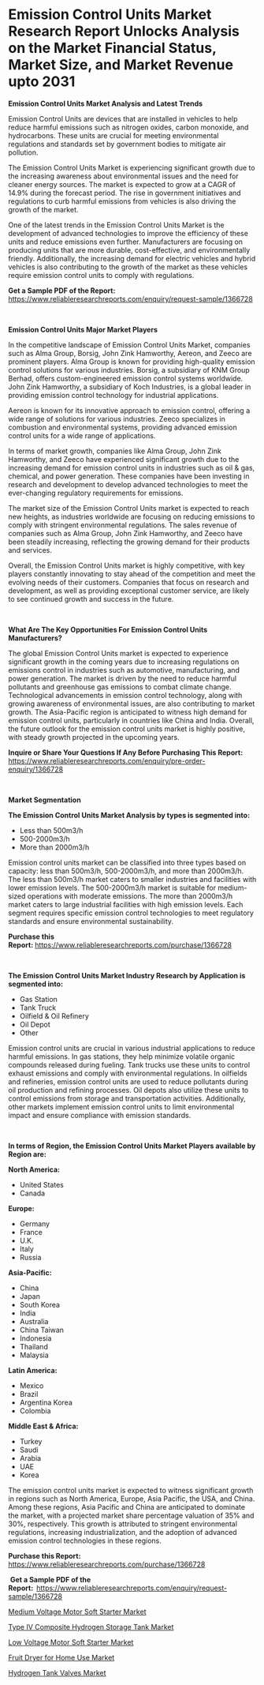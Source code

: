 <p><h1>Emission Control Units Market Research Report Unlocks Analysis on the Market Financial Status, Market Size, and Market Revenue upto 2031</h1></p><p><strong>Emission Control Units Market Analysis and Latest Trends</strong></p>
<p><p>Emission Control Units are devices that are installed in vehicles to help reduce harmful emissions such as nitrogen oxides, carbon monoxide, and hydrocarbons. These units are crucial for meeting environmental regulations and standards set by government bodies to mitigate air pollution.</p><p>The Emission Control Units Market is experiencing significant growth due to the increasing awareness about environmental issues and the need for cleaner energy sources. The market is expected to grow at a CAGR of 14.9% during the forecast period. The rise in government initiatives and regulations to curb harmful emissions from vehicles is also driving the growth of the market.</p><p>One of the latest trends in the Emission Control Units Market is the development of advanced technologies to improve the efficiency of these units and reduce emissions even further. Manufacturers are focusing on producing units that are more durable, cost-effective, and environmentally friendly. Additionally, the increasing demand for electric vehicles and hybrid vehicles is also contributing to the growth of the market as these vehicles require emission control units to comply with regulations.</p></p>
<p><strong>Get a Sample PDF of the Report:&nbsp;</strong> <a href="https://www.reliableresearchreports.com/enquiry/request-sample/1366728">https://www.reliableresearchreports.com/enquiry/request-sample/1366728</a></p>
<p>&nbsp;</p>
<p><strong>Emission Control Units Major Market Players</strong></p>
<p><p>In the competitive landscape of Emission Control Units Market, companies such as Alma Group, Borsig, John Zink Hamworthy, Aereon, and Zeeco are prominent players. Alma Group is known for providing high-quality emission control solutions for various industries. Borsig, a subsidiary of KNM Group Berhad, offers custom-engineered emission control systems worldwide. John Zink Hamworthy, a subsidiary of Koch Industries, is a global leader in providing emission control technology for industrial applications.</p><p>Aereon is known for its innovative approach to emission control, offering a wide range of solutions for various industries. Zeeco specializes in combustion and environmental systems, providing advanced emission control units for a wide range of applications.</p><p>In terms of market growth, companies like Alma Group, John Zink Hamworthy, and Zeeco have experienced significant growth due to the increasing demand for emission control units in industries such as oil & gas, chemical, and power generation. These companies have been investing in research and development to develop advanced technologies to meet the ever-changing regulatory requirements for emissions.</p><p>The market size of the Emission Control Units market is expected to reach new heights, as industries worldwide are focusing on reducing emissions to comply with stringent environmental regulations. The sales revenue of companies such as Alma Group, John Zink Hamworthy, and Zeeco have been steadily increasing, reflecting the growing demand for their products and services.</p><p>Overall, the Emission Control Units market is highly competitive, with key players constantly innovating to stay ahead of the competition and meet the evolving needs of their customers. Companies that focus on research and development, as well as providing exceptional customer service, are likely to see continued growth and success in the future.</p></p>
<p>&nbsp;</p>
<p><strong>What Are The Key Opportunities For Emission Control Units Manufacturers?</strong></p>
<p><p>The global Emission Control Units market is expected to experience significant growth in the coming years due to increasing regulations on emissions control in industries such as automotive, manufacturing, and power generation. The market is driven by the need to reduce harmful pollutants and greenhouse gas emissions to combat climate change. Technological advancements in emission control technology, along with growing awareness of environmental issues, are also contributing to market growth. The Asia-Pacific region is anticipated to witness high demand for emission control units, particularly in countries like China and India. Overall, the future outlook for the emission control units market is highly positive, with steady growth projected in the upcoming years.</p></p>
<p><strong>Inquire or Share Your Questions If Any Before Purchasing This Report:</strong> <a href="https://www.reliableresearchreports.com/enquiry/pre-order-enquiry/1366728">https://www.reliableresearchreports.com/enquiry/pre-order-enquiry/1366728</a></p>
<p>&nbsp;</p>
<p><strong>Market Segmentation</strong></p>
<p><strong>The Emission Control Units Market Analysis by types is segmented into:</strong></p>
<p><ul><li>Less than 500m3/h</li><li>500-2000m3/h</li><li>More than 2000m3/h</li></ul></p>
<p><p>Emission control units market can be classified into three types based on capacity: less than 500m3/h, 500-2000m3/h, and more than 2000m3/h. The less than 500m3/h market caters to smaller industries and facilities with lower emission levels. The 500-2000m3/h market is suitable for medium-sized operations with moderate emissions. The more than 2000m3/h market caters to large industrial facilities with high emission levels. Each segment requires specific emission control technologies to meet regulatory standards and ensure environmental sustainability.</p></p>
<p><strong>Purchase this Report:&nbsp;</strong><a href="https://www.reliableresearchreports.com/purchase/1366728">https://www.reliableresearchreports.com/purchase/1366728</a></p>
<p>&nbsp;</p>
<p><strong>The Emission Control Units Market Industry Research by Application is segmented into:</strong></p>
<p><ul><li>Gas Station</li><li>Tank Truck</li><li>Oilfield & Oil Refinery</li><li>Oil Depot</li><li>Other</li></ul></p>
<p><p>Emission control units are crucial in various industrial applications to reduce harmful emissions. In gas stations, they help minimize volatile organic compounds released during fueling. Tank trucks use these units to control exhaust emissions and comply with environmental regulations. In oilfields and refineries, emission control units are used to reduce pollutants during oil production and refining processes. Oil depots also utilize these units to control emissions from storage and transportation activities. Additionally, other markets implement emission control units to limit environmental impact and ensure compliance with emission standards.</p></p>
<p>&nbsp;</p>
<p><strong>In terms of Region, the Emission Control Units Market Players available by Region are:</strong></p>
<p>
    <p> <strong> North America: </strong>
        <ul>
            <li>United States</li>
            <li>Canada</li>
        </ul>
        </p> 
    <p> <strong> Europe: </strong>
        <ul>
            <li>Germany</li>
            <li>France</li>
            <li>U.K.</li>
            <li>Italy</li>
            <li>Russia</li>
        </ul>
        </p> 
    <p> <strong> Asia-Pacific: </strong>
        <ul>
            <li>China</li>
            <li>Japan</li>
            <li>South Korea</li>
            <li>India</li>
            <li>Australia</li>
            <li>China Taiwan</li>
            <li>Indonesia</li>
            <li>Thailand</li>
            <li>Malaysia</li>
        </ul>
        </p> 
    <p> <strong> Latin America: </strong>
        <ul>
            <li>Mexico</li>
            <li>Brazil</li>
            <li>Argentina Korea</li>
            <li>Colombia</li>
        </ul>
        </p> 
    <p> <strong> Middle East & Africa: </strong>
        <ul>
            <li>Turkey</li>
            <li>Saudi</li>
            <li>Arabia</li>
            <li>UAE</li>
            <li>Korea</li>
        </ul>
    </p>
    </p>
<p><p>The emission control units market is expected to witness significant growth in regions such as North America, Europe, Asia Pacific, the USA, and China. Among these regions, Asia Pacific and China are anticipated to dominate the market, with a projected market share percentage valuation of 35% and 30%, respectively. This growth is attributed to stringent environmental regulations, increasing industrialization, and the adoption of advanced emission control technologies in these regions.</p></p>
<p><strong>Purchase this Report: </strong><a href="https://www.reliableresearchreports.com/purchase/1366728">https://www.reliableresearchreports.com/purchase/1366728</a></p>
<p>&nbsp;<strong>Get a Sample PDF of the Report:&nbsp;&nbsp;</strong><a href="https://www.reliableresearchreports.com/enquiry/request-sample/1366728">https://www.reliableresearchreports.com/enquiry/request-sample/1366728</a></p>
<p><strong></strong></p>
<p><p><a href="https://medium.com/p/d0bfbee0c3aa/edit">Medium Voltage Motor Soft Starter Market</a></p><p><a href="https://medium.com/@margaretlee84/type-iv-composite-hydrogen-storage-tank-market-report-reveals-the-latest-trends-and-growth-0411fbc6bc17">Type IV Composite Hydrogen Storage Tank Market</a></p><p><a href="https://medium.com/@scanw41036/low-voltage-motor-soft-starter-market-size-reveals-the-best-marketing-channels-in-global-industry-0334f50dcf77">Low Voltage Motor Soft Starter Market</a></p><p><a href="https://medium.com/p/05cfcc12f781/edit">Fruit Dryer for Home Use Market</a></p><p><a href="https://medium.com/p/811b6981321c/edit">Hydrogen Tank Valves Market</a></p></p>